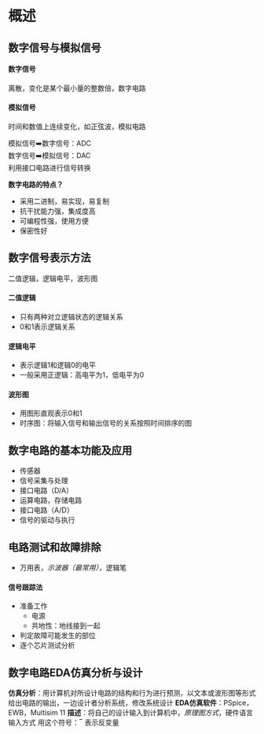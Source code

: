 # 概述

## 数字信号与模拟信号
#### 数字信号
离散，变化是某个最小量的整数倍，数字电路
#### 模拟信号
时间和数值上连续变化，如正弦波，模拟电路


模拟信号➡️数字信号：ADC  
数字信号➡️模拟信号：DAC  
利用接口电路进行信号转换

**数字电路的特点？**
* 采用二进制，易实现，易复制
* 抗干扰能力强，集成度高
* 可编程性强，使用方便
* 保密性好

## 数字信号表示方法
二值逻辑，逻辑电平，波形图
#### 二值逻辑
* 只有两种对立逻辑状态的逻辑关系
* 0和1表示逻辑关系
#### 逻辑电平
* 表示逻辑1和逻辑0的电平
* 一般采用正逻辑：高电平为1，低电平为0
#### 波形图
* 用图形直观表示0和1
* 时序图：将输入信号和输出信号的关系按照时间排序的图
## 数字电路的基本功能及应用
* 传感器
* 信号采集与处理
* 接口电路（D/A）
* 运算电路，存储电路
* 接口电路（A/D）
* 信号的驱动与执行

## 电路测试和故障排除
* 万用表，*示波器（最常用）*，逻辑笔
#### 信号跟踪法
* 准备工作
  * 电源
  * 共地性：地线接到一起
* 判定故障可能发生的部位
* 逐个芯片测试分析

## 数字电路EDA仿真分析与设计
**仿真分析**：用计算机对所设计电路的结构和行为进行预测，以文本或波形图等形式给出电路的输出，一边设计者分析系统，修改系统设计
**EDA仿真软件**：PSpice，EWB，Multisim 11
**描述**：将自己的设计输入到计算机中，*原理图方式*，硬件语言输入方式
用这个符号：‾ 表示反变量
